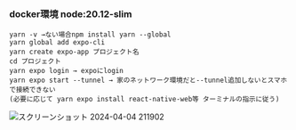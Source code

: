 ### docker環境 node:20.12-slim
```
yarn -v →ない場合npm install yarn --global  
yarn global add expo-cli  
yarn create expo-app プロジェクト名  
cd プロジェクト  
yarn expo login → expoにlogin  
yarn expo start --tunnel → 家のネットワーク環境だと--tunnel追加しないとスマホで接続できない  
(必要に応じて yarn expo install react-native-web等 ターミナルの指示に従う)
```
![スクリーンショット 2024-04-04 211902](https://github.com/htakumi08/AndroidApp-tutorial/assets/140916168/f09cd1f5-2c84-47d4-819f-8414f35e535f)
